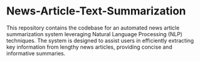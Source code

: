 # News-Article-Text-Summarization
This repository contains the codebase for an automated news article summarization system leveraging Natural Language Processing (NLP) techniques. The system is designed to assist users in efficiently extracting key information from lengthy news articles, providing concise and informative summaries.
